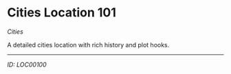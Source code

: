 # Cities Location 101

*Cities*

A detailed cities location with rich history and plot hooks.

---
*ID: LOC00100*